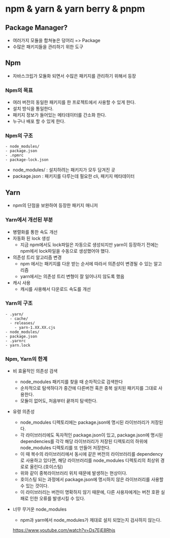 # npm & yarn & yarn berry & pnpm

## Package Manager?

- 여러가지 모듈을 합쳐놓은 덩어리 => Package
- 수많은 패키지들을 관리하기 위한 도구

## Npm

- 자바스크립가 모듈화 되면서 수많은 패키지를 관리하기 위해서 등장

### Npm의 목표

- 여러 버전의 동일한 패키지를 한 프로젝트에서 사용할 수 있게 한다.
- 설치 방식을 통일한다.
- 패키지 정보가 들어있는 메타데이터를 간소화 한다.
- 누구나 배포 할 수 있게 한다.

### Npm의 구조

```
- node_modules/
- package.json
- .npmrc
- package-lock.json
```

- node_modules/ : 설치하려는 패키지가 모두 담겨진 곳
- package.json : 패키지를 다루는데 필요한 cli, 패키지 메타데이터

## Yarn

- npm의 단점을 보완하여 등장한 패키지 매니저

### Yarn에서 개선된 부분

- 병렬화를 통한 속도 개선
- 자동화 된 lock 생성
  - 지금 npm에서도 lock파일은 자동으로 생성되지만 yarn이 등장하기 전에는 npm에서 lock파일을 수동으로 생성했어야 했다.
- 의존성 트리 알고리즘 변경
  - npm 에서는 패키지를 다운 받는 순서에 따라서 의존성이 변경될 수 있는 알고리즘
  - yarn에서는 의존성 트리 변형이 잘 일어나지 않도록 했음
- 캐시 사용
  - 캐시를 사용해서 다운로드 속도를 개선

### Yarn의 구조

```
- .yarn/
  - cache/
  - releases/
    - yarn-1.XX.XX.cjs
- node_modules/
- package.json
- .yarnrc
- yarn.lock
```

### Npm, Yarn의 한계

- 비 효율적인 의존성 검색

  - node_modules 패키지를 찾을 때 순차적으로 검색한다
  - 순차적으로 탐색하다가 중간에 다른버전 혹은 중복 설치된 패키지를 그대로 사용한다.
  - 모듈이 없어도, 처음부터 끝까지 탐색한다.

- 유령 의존성

  - node_modules 디렉토리에는 package.json에 명시된 라이브러리가 저장된다.
  - 각 라이브러리에도 독자적인 package.json이 있고, package.json에 명시된 dependencies를 각각 해당 라이브러리가 저장된 디렉토리의 하위에 node_modules 디렉토리를 또 만들어 저장한다.
  - 이 때 복수의 라이브러리에서 동시에 같은 버전의 라이브러리를 dependency로 사용하고 있다면, 해당 라이브러리를 node_modules 디렉토리의 최상위 경로로 올린다.(호이스팅)
  - 위와 같이 중복라이브러리 위치 때문에 발생하는 현상이다.
  - 호이스팅 되는 과정에서 package.json에 명시하지 않은 라이브러리를 사용할 수 있는 것이다.
  - 이 라이브러리는 버전이 명확하지 않기 때문에, 다른 사용자에게는 버전 호환 실패로 인한 오류를 발생시킬 수 있다.

- 너무 무거운 node_modules

  - npm과 yarn에서 node_modules가 제대로 설치 되었는지 검사하지 않는다.

  https://www.youtube.com/watch?v=Ds7EjE8Rhjs
